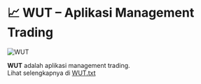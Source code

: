 # 📈 WUT – Aplikasi Management Trading

![WUT](gambar.jpg)

**WUT** adalah aplikasi management trading.  
Lihat selengkapnya di [WUT.txt](./WUT.txt)
